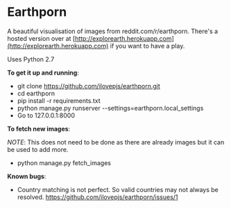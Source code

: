 Earthporn
=========

A beautiful visualisation of images from reddit.com/r/earthporn. There's a hosted version over at [http://explorearth.herokuapp.com](http://explorearth.herokuapp.com) if you want to have a play.

Uses Python 2.7

**To get it up and running**:

  - git clone https://github.com/ilovepjs/earthporn.git
  - cd earthporn
  - pip install -r requirements.txt
  - python manage.py runserver --settings=earthporn.local_settings
  - Go to 127.0.0.1:8000

**To fetch new images**:

  *NOTE*:  This does not need to be done as there are already images but it can be used to add more.

  - python manage.py fetch_images

**Known bugs**:

  - Country matching is not perfect. So valid countries may not always be resolved.
    https://github.com/ilovepjs/earthporn/issues/1